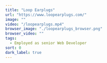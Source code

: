 ```yaml
---
title: "Loop Earplugs"
url: "https://www.loopearplugs.com/"
image: ""
video: "/loopearplugs.mp4"
browser_image: "./loopearplugs_browser.png"
browser_video: ""
tags:
  - Employed as senior Web Developer
sort: 0
dark_label: true
---
```

